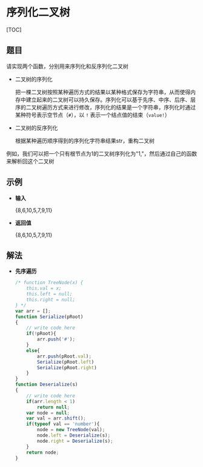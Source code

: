 # 序列化二叉树

[TOC]

## 题目

请实现两个函数，分别用来序列化和反序列化二叉树

- 二叉树的序列化

  把一棵二叉树按照某种遍历方式的结果以某种格式保存为字符串，从而使得内存中建立起来的二叉树可以持久保存。序列化可以基于先序、中序、后序、层序的二叉树遍历方式来进行修改，序列化的结果是一个字符串，序列化时通过某种符号表示空节点（`#`），以 `!` 表示一个结点值的结束（`value!`）

- 二叉树的反序列化

  根据某种遍历顺序得到的序列化字符串结果str，重构二叉树

例如，我们可以把一个只有根节点为1的二叉树序列化为"1,"，然后通过自己的函数来解析回这个二叉树



## 示例

- **输入**

  {8,6,10,5,7,9,11}

- **返回值**

  {8,6,10,5,7,9,11}



## 解法

- **先序遍历**

  ```javascript
  /* function TreeNode(x) {
      this.val = x;
      this.left = null;
      this.right = null;
  } */
  var arr = [];
  function Serialize(pRoot)
  {
      // write code here
      if(!pRoot){
          arr.push('#');
      }
      else{
          arr.push(pRoot.val);
          Serialize(pRoot.left)
          Serialize(pRoot.right)
      }
  }
  function Deserialize(s)
  {
      // write code here
      if(arr.length < 1)
          return null;
      var node = null;
      var val = arr.shift();
      if(typeof val == 'number'){
          node = new TreeNode(val);
          node.left = Deserialize(s);
          node.right = Deserialize(s);
      }
      return node;
  }
  ```